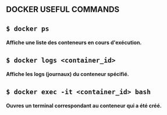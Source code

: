 ## DOCKER USEFUL COMMANDS

## `$ docker ps`
#### Affiche une liste des conteneurs en cours d'exécution.

## `$ docker logs <container_id>`
#### Affiche les logs (journaux) du conteneur spécifié.

## `$ docker exec -it <container_id> bash`
#### Ouvres un terminal correspondant au conteneur qui a été créé.